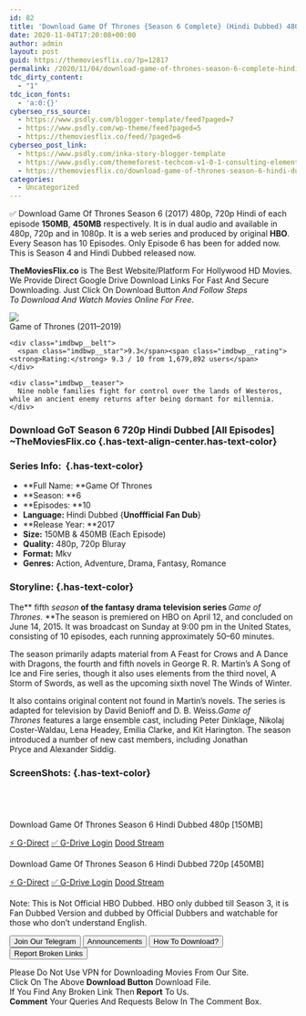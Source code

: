 ```yaml
---
id: 82
title: 'Download Game Of Thrones {Season 6 Complete} (Hindi Dubbed) 480p [150MB] || 720p [450MB]'
date: 2020-11-04T17:20:08+00:00
author: admin
layout: post
guid: https://themoviesflix.co/?p=12817
permalink: /2020/11/04/download-game-of-thrones-season-6-complete-hindi-dubbed-480p-150mb-720p-450mb/
tdc_dirty_content:
  - "1"
tdc_icon_fonts:
  - 'a:0:{}'
cyberseo_rss_source:
  - https://www.psdly.com/blogger-template/feed?paged=7
  - https://www.psdly.com/wp-theme/feed?paged=5
  - https://themoviesflix.co/feed/?paged=6
cyberseo_post_link:
  - https://www.psdly.com/inka-story-blogger-template
  - https://www.psdly.com/themeforest-techcom-v1-0-1-consulting-elementor-kit-25933062
  - https://themoviesflix.co/download-game-of-thrones-season-6-hindi-dubbed-480p-720p/
categories:
  - Uncategorized
---
```

✅ Download Game Of Thrones Season 6 (2017) 480p, 720p Hindi of each episode&nbsp;**150MB**,&nbsp;**450MB**&nbsp;respectively. It is in&nbsp;dual audio&nbsp;and available in 480p,&nbsp;720p&nbsp;and in 1080p. It is a web series and produced by original&nbsp;**HBO**. Every Season has 10 Episodes. Only Episode 6 has been for added now. This is Season 4 and Hindi Dubbed released now.

**TheMoviesFlix.co**&nbsp;is The Best Website/Platform For Hollywood HD Movies. We Provide Direct Google Drive Download Links For Fast And Secure Downloading. Just Click On Download Button&nbsp;_And Follow Steps To&nbsp;Download And Watch Movies Online For Free_.

<div class="imdbwp imdbwp--movie dark">
  <div class="imdbwp__thumb">
    <a class="imdbwp__link" target="_blank" title="Game of Thrones" href="https://www.imdb.com/title/tt0944947/" rel="nofollow noopener noreferrer"><img class="imdbwp__img" src="https://m.media-amazon.com/images/M/MV5BYTRiNDQwYzAtMzVlZS00NTI5LWJjYjUtMzkwNTUzMWMxZTllXkEyXkFqcGdeQXVyNDIzMzcwNjc@._V1_SX300.jpg" /></a>
  </div>
  
  <div class="imdbwp__content">
    <div class="imdbwp__header">
      <span class="imdbwp__title">Game of Thrones</span> (2011–2019)
    </div>
    
    <div class="imdbwp__belt">
      <span class="imdbwp__star">9.3</span><span class="imdbwp__rating"><strong>Rating:</strong> 9.3 / 10 from 1,679,892 users</span>
    </div>
    
    <div class="imdbwp__teaser">
      Nine noble families fight for control over the lands of Westeros, while an ancient enemy returns after being dormant for millennia.
    </div>
  </div>
</div>

### Download GoT Season 6 720p Hindi Dubbed [All Episodes] ~TheMoviesFlix.co {.has-text-align-center.has-text-color}

### Series Info:&nbsp; {.has-text-color}

  * **Full Name:&nbsp;**Game Of Thrones
  * **Season:&nbsp;**6
  * **Episodes:&nbsp;**10
  * **Language:**&nbsp;Hindi Dubbed {**Unoffficial Fan Dub**}
  * **Release Year:&nbsp;**2017
  * **Size:**&nbsp;150MB & 450MB (Each Episode)
  * **Quality:**&nbsp;480p, 720p Bluray
  * **Format:**&nbsp;Mkv
  * **Genres:**&nbsp;Action, Adventure, Drama, Fantasy, Romance

### Storyline: {.has-text-color}

The**&nbsp;fifth&nbsp;_season_**&nbsp;of the fantasy drama television series&nbsp;**_Game of Thrones.&nbsp;_**The season is premiered on HBO on April 12, and concluded on June 14, 2015. It was broadcast on Sunday at 9:00 pm in the United States, consisting of 10 episodes, each running approximately 50–60 minutes.

The season primarily adapts material from A Feast for Crows and A Dance with Dragons, the fourth and fifth novels in George R. R. Martin’s A Song of Ice and Fire series, though it also uses elements from the third novel, A Storm of Swords, as well as the upcoming sixth novel The Winds of Winter.

It also contains original content not found in Martin’s novels. The series is adapted for television by David Benioff and D. B. Weiss._Game of Thrones_&nbsp;features a large&nbsp;ensemble cast, including&nbsp;Peter Dinklage,&nbsp;Nikolaj Coster-Waldau,&nbsp;Lena Headey,&nbsp;Emilia Clarke, and&nbsp;Kit Harington. The season introduced a number of new cast members, including&nbsp;Jonathan Pryce&nbsp;and&nbsp;Alexander Siddig.

### ScreenShots: {.has-text-color}

<div class="wp-block-image">
  <figure class="aligncenter"><img src="https://i.imgur.com/VEmyqoq.jpg" alt /></figure>
</div>

<div class="wp-block-image">
  <figure class="aligncenter"><img src="https://i.imgur.com/Nj7oR2M.jpg" alt /></figure>
</div>

<div class="wp-block-image">
  <figure class="aligncenter"><img src="https://i.imgur.com/85wK64Q.jpg" alt /></figure>
</div>

<div class="wp-block-image">
  <figure class="aligncenter"><img src="https://i.imgur.com/N49SX6f.jpg" alt /></figure>
</div>

<p class="has-text-align-center has-text-color has-medium-font-size">
  Download Game Of Thrones Season 6 Hindi Dubbed 480p [150MB]
</p>

<p class="has-text-align-center">
  <a class="maxbutton-13 maxbutton maxbutton-g-direct-1" target="_blank" title="tooltip" rel="nofollow noopener noreferrer" href="https://coinquint.com/a19302/"><span class="mb-text">⚡️ G-Direct</span></a> <a class="maxbutton-14 maxbutton maxbutton-g-drive" target="_blank" title="tooltip" rel="nofollow noopener noreferrer" href="https://coinquint.com/a19266/"><span class="mb-text">✅ G-Drive Login</span></a> <a class="maxbutton-15 maxbutton maxbutton-dood-stream" target="_blank" title="tooltip" rel="nofollow noopener noreferrer" href="https://coinquint.com/a19268/"><span class="mb-text">Dood Stream</span></a>
</p>

<p class="has-text-align-center has-text-color has-medium-font-size">
  Download Game Of Thrones Season 6 Hindi Dubbed 720p [450MB]
</p>

<p class="has-text-align-center">
  <a class="maxbutton-13 maxbutton maxbutton-g-direct-1" target="_blank" title="tooltip" rel="nofollow noopener noreferrer" href="https://coinquint.com/a3454/"><span class="mb-text">⚡️ G-Direct</span></a> <a class="maxbutton-14 maxbutton maxbutton-g-drive" target="_blank" title="tooltip" rel="nofollow noopener noreferrer" href="https://coinquint.com/a19234/"><span class="mb-text">✅ G-Drive Login</span></a> <a class="maxbutton-15 maxbutton maxbutton-dood-stream" target="_blank" title="tooltip" rel="nofollow noopener noreferrer" href="https://coinquint.com/a19236/"><span class="mb-text">Dood Stream</span></a>
</p>

<p class="has-vivid-red-color has-text-color">
  Note: This is Not Official HBO Dubbed. HBO only dubbed till Season 3, it is Fan Dubbed Version and dubbed by Official Dubbers and watchable for those who don’t understand English.
</p>

<a href="https://t.me/themoviesflixcom" target="_blank" data-wpel-link="external" rel="nofollow external noopener noreferrer"><button class="button button5">Join Our Telegram</button></a> <a href="https://themoviesflix.co/download-game-of-thrones-season-6-hindi-dubbed-480p-720p/#" target="_blank" data-wpel-link="external" rel="nofollow external noopener noreferrer"><button class="button button5">Announcements</button></a> <a href="https://themoviesflix.com/how-to-download/" target="_blank" data-wpel-link="external" rel="nofollow external noopener noreferrer"><button class="button button5">How To Download?</button></a> <a href="https://themoviesflix.co/download-game-of-thrones-season-6-hindi-dubbed-480p-720p/#" target="_blank" data-wpel-link="external" rel="nofollow external noopener noreferrer"><button class="button button5">Report Broken Links</button></a> 

<div class="alert alert-danger">
  Please Do Not Use VPN for Downloading Movies From Our Site.
</div>

<div class="alert alert-success">
  Click On The Above <strong>Download Button</strong> Download File.
</div>

<div class="alert alert-warning">
  If You Find Any Broken Link Then <strong>Report</strong> To Us.
</div>

<div class="alert alert-info">
  <strong>Comment</strong> Your Queries And Requests Below In The Comment Box.
</div>